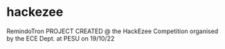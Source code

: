 # hackezee
RemindoTron
PROJECT CREATED @ the HackEzee Competition organised by the ECE Dept. at PESU on 19/10/22
